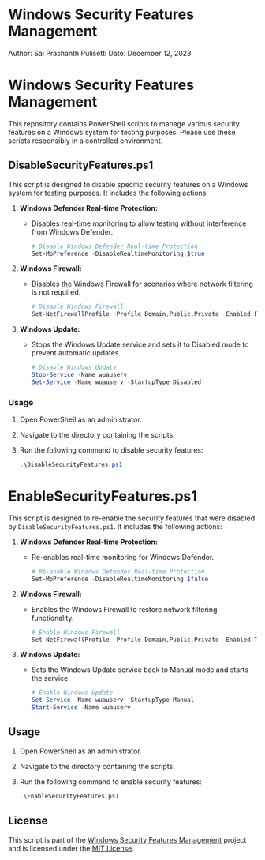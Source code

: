 # Windows Security Features Management

Author: Sai Prashanth Pulisetti
Date: December 12, 2023

# Windows Security Features Management

This repository contains PowerShell scripts to manage various security features on a Windows system for testing purposes. Please use these scripts responsibly in a controlled environment.

## DisableSecurityFeatures.ps1

This script is designed to disable specific security features on a Windows system for testing purposes. It includes the following actions:

1. **Windows Defender Real-time Protection:**
   - Disables real-time monitoring to allow testing without interference from Windows Defender.

     ```powershell
     # Disable Windows Defender Real-time Protection
     Set-MpPreference -DisableRealtimeMonitoring $true
     ```

2. **Windows Firewall:**
   - Disables the Windows Firewall for scenarios where network filtering is not required.

     ```powershell
     # Disable Windows Firewall
     Set-NetFirewallProfile -Profile Domain,Public,Private -Enabled False
     ```

3. **Windows Update:**
   - Stops the Windows Update service and sets it to Disabled mode to prevent automatic updates.

     ```powershell
     # Disable Windows Update
     Stop-Service -Name wuauserv
     Set-Service -Name wuauserv -StartupType Disabled
     ```

### Usage

1. Open PowerShell as an administrator.
2. Navigate to the directory containing the scripts.
3. Run the following command to disable security features:

   ```powershell
   .\DisableSecurityFeatures.ps1

# EnableSecurityFeatures.ps1

This script is designed to re-enable the security features that were disabled by `DisableSecurityFeatures.ps1`. It includes the following actions:

1. **Windows Defender Real-time Protection:**
   - Re-enables real-time monitoring for Windows Defender.

     ```powershell
     # Re-enable Windows Defender Real-time Protection
     Set-MpPreference -DisableRealtimeMonitoring $false
     ```

2. **Windows Firewall:**
   - Enables the Windows Firewall to restore network filtering functionality.

     ```powershell
     # Enable Windows Firewall
     Set-NetFirewallProfile -Profile Domain,Public,Private -Enabled True
     ```

3. **Windows Update:**
   - Sets the Windows Update service back to Manual mode and starts the service.

     ```powershell
     # Enable Windows Update
     Set-Service -Name wuauserv -StartupType Manual
     Start-Service -Name wuauserv
     ```

## Usage

1. Open PowerShell as an administrator.
2. Navigate to the directory containing the scripts.
3. Run the following command to enable security features:

   ```powershell
   .\EnableSecurityFeatures.ps1

## License

This script is part of the [Windows Security Features Management](README.md) project and is licensed under the [MIT License](LICENSE).

